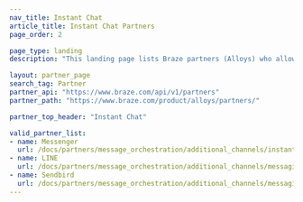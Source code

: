 ```yaml
---
nav_title: Instant Chat
article_title: Instant Chat Partners
page_order: 2

page_type: landing
description: "This landing page lists Braze partners (Alloys) who allow you to coordinate your messages with instant chat services."

layout: partner_page
search_tag: Partner
partner_api: "https://www.braze.com/api/v1/partners"
partner_path: "https://www.braze.com/product/alloys/partners/"

partner_top_header: "Instant Chat"

valid_partner_list:
- name: Messenger
  url: /docs/partners/message_orchestration/additional_channels/instant_chat/messenger/
- name: LINE
  url: /docs/partners/message_orchestration/additional_channels/messaging/line/  
- name: Sendbird
  url: /docs/partners/message_orchestration/additional_channels/messaging/sendbird/  
---
```

